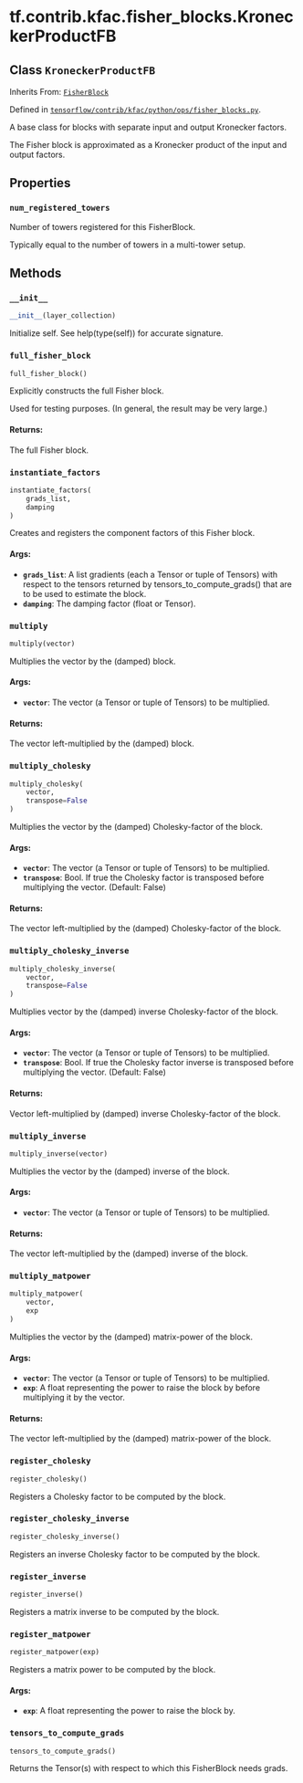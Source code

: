 <div itemscope itemtype="http://developers.google.com/ReferenceObject">
<meta itemprop="name" content="tf.contrib.kfac.fisher_blocks.KroneckerProductFB" />
<meta itemprop="property" content="num_registered_towers"/>
<meta itemprop="property" content="__init__"/>
<meta itemprop="property" content="full_fisher_block"/>
<meta itemprop="property" content="instantiate_factors"/>
<meta itemprop="property" content="multiply"/>
<meta itemprop="property" content="multiply_cholesky"/>
<meta itemprop="property" content="multiply_cholesky_inverse"/>
<meta itemprop="property" content="multiply_inverse"/>
<meta itemprop="property" content="multiply_matpower"/>
<meta itemprop="property" content="register_cholesky"/>
<meta itemprop="property" content="register_cholesky_inverse"/>
<meta itemprop="property" content="register_inverse"/>
<meta itemprop="property" content="register_matpower"/>
<meta itemprop="property" content="tensors_to_compute_grads"/>
</div>

# tf.contrib.kfac.fisher_blocks.KroneckerProductFB

## Class `KroneckerProductFB`

Inherits From: [`FisherBlock`](../../../../tf/contrib/kfac/fisher_blocks/FisherBlock.md)



Defined in [`tensorflow/contrib/kfac/python/ops/fisher_blocks.py`](https://www.tensorflow.org/code/tensorflow/contrib/kfac/python/ops/fisher_blocks.py).

A base class for blocks with separate input and output Kronecker factors.

The Fisher block is approximated as a Kronecker product of the input and
output factors.

## Properties

<h3 id="num_registered_towers"><code>num_registered_towers</code></h3>

Number of towers registered for this FisherBlock.

Typically equal to the number of towers in a multi-tower setup.



## Methods

<h3 id="__init__"><code>__init__</code></h3>

``` python
__init__(layer_collection)
```

Initialize self.  See help(type(self)) for accurate signature.

<h3 id="full_fisher_block"><code>full_fisher_block</code></h3>

``` python
full_fisher_block()
```

Explicitly constructs the full Fisher block.

Used for testing purposes. (In general, the result may be very large.)

#### Returns:

The full Fisher block.

<h3 id="instantiate_factors"><code>instantiate_factors</code></h3>

``` python
instantiate_factors(
    grads_list,
    damping
)
```

Creates and registers the component factors of this Fisher block.

#### Args:

* <b>`grads_list`</b>: A list gradients (each a Tensor or tuple of Tensors) with
      respect to the tensors returned by tensors_to_compute_grads() that
      are to be used to estimate the block.
* <b>`damping`</b>: The damping factor (float or Tensor).

<h3 id="multiply"><code>multiply</code></h3>

``` python
multiply(vector)
```

Multiplies the vector by the (damped) block.

#### Args:

* <b>`vector`</b>: The vector (a Tensor or tuple of Tensors) to be multiplied.


#### Returns:

The vector left-multiplied by the (damped) block.

<h3 id="multiply_cholesky"><code>multiply_cholesky</code></h3>

``` python
multiply_cholesky(
    vector,
    transpose=False
)
```

Multiplies the vector by the (damped) Cholesky-factor of the block.

#### Args:

* <b>`vector`</b>: The vector (a Tensor or tuple of Tensors) to be multiplied.
* <b>`transpose`</b>: Bool. If true the Cholesky factor is transposed before
    multiplying the vector. (Default: False)


#### Returns:

The vector left-multiplied by the (damped) Cholesky-factor of the block.

<h3 id="multiply_cholesky_inverse"><code>multiply_cholesky_inverse</code></h3>

``` python
multiply_cholesky_inverse(
    vector,
    transpose=False
)
```

Multiplies vector by the (damped) inverse Cholesky-factor of the block.

#### Args:

* <b>`vector`</b>: The vector (a Tensor or tuple of Tensors) to be multiplied.
* <b>`transpose`</b>: Bool. If true the Cholesky factor inverse is transposed
    before multiplying the vector. (Default: False)

#### Returns:

Vector left-multiplied by (damped) inverse Cholesky-factor of the block.

<h3 id="multiply_inverse"><code>multiply_inverse</code></h3>

``` python
multiply_inverse(vector)
```

Multiplies the vector by the (damped) inverse of the block.

#### Args:

* <b>`vector`</b>: The vector (a Tensor or tuple of Tensors) to be multiplied.


#### Returns:

The vector left-multiplied by the (damped) inverse of the block.

<h3 id="multiply_matpower"><code>multiply_matpower</code></h3>

``` python
multiply_matpower(
    vector,
    exp
)
```

Multiplies the vector by the (damped) matrix-power of the block.

#### Args:

* <b>`vector`</b>: The vector (a Tensor or tuple of Tensors) to be multiplied.
* <b>`exp`</b>: A float representing the power to raise the block by before
    multiplying it by the vector.


#### Returns:

The vector left-multiplied by the (damped) matrix-power of the block.

<h3 id="register_cholesky"><code>register_cholesky</code></h3>

``` python
register_cholesky()
```

Registers a Cholesky factor to be computed by the block.

<h3 id="register_cholesky_inverse"><code>register_cholesky_inverse</code></h3>

``` python
register_cholesky_inverse()
```

Registers an inverse Cholesky factor to be computed by the block.

<h3 id="register_inverse"><code>register_inverse</code></h3>

``` python
register_inverse()
```

Registers a matrix inverse to be computed by the block.

<h3 id="register_matpower"><code>register_matpower</code></h3>

``` python
register_matpower(exp)
```

Registers a matrix power to be computed by the block.

#### Args:

* <b>`exp`</b>: A float representing the power to raise the block by.

<h3 id="tensors_to_compute_grads"><code>tensors_to_compute_grads</code></h3>

``` python
tensors_to_compute_grads()
```

Returns the Tensor(s) with respect to which this FisherBlock needs grads.
    



